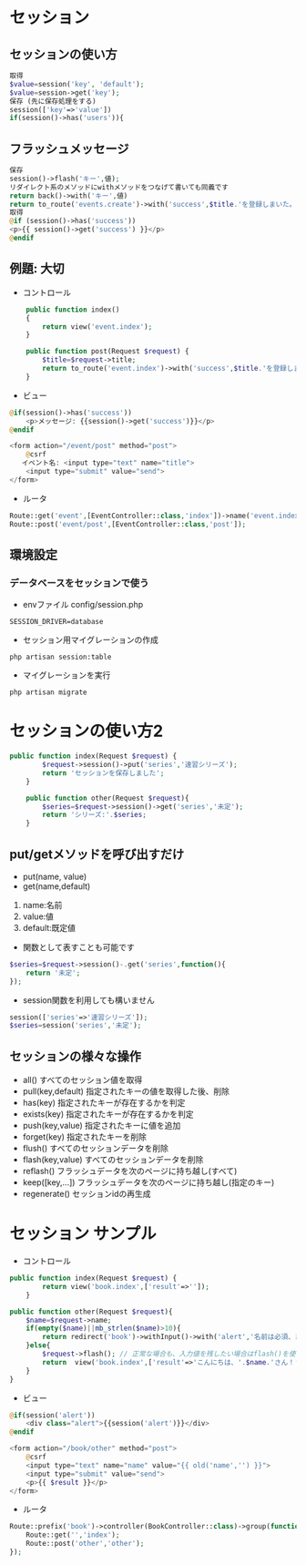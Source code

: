 # セッション

## セッションの使い方

```php
取得
$value=session('key', 'default');
$value=session->get('key');
保存 (先に保存処理をする)
session(['key'=>'value'])
if(session()->has('users')){
```

## フラッシュメッセージ

```php
保存
session()->flash('キー',値);
リダイレクト系のメソッドにwithメソッドをつなげて書いても同義です
return back()->with('キー',値)
return to_route('events.create')->with('success',$title.'を登録しまいた。');
取得
@if (session()->has('success'))
<p>{{ session()->get('success') }}</p>
@endif
```

## 例題: 大切

- コントロール

```php
    public function index()
    {
        return view('event.index');
    }

    public function post(Request $request) {
        $title=$request->title;
        return to_route('event.index')->with('success',$title.'を登録しまいた。');
    }
```

- ビュー

```php
@if(session()->has('success'))
    <p>メッセージ: {{session()->get('success')}}</p>
@endif

<form action="/event/post" method="post">
    @csrf
   イベント名: <input type="text" name="title">
    <input type="submit" value="send">
</form>
```

- ルータ

```php
Route::get('event',[EventController::class,'index'])->name('event.index');
Route::post('event/post',[EventController::class,'post']);
```


## 環境設定

### データベースをセッションで使う

- envファイル config/session.php

```
SESSION_DRIVER=database
```

- セッション用マイグレーションの作成

```
php artisan session:table
```

- マイグレーションを実行

```
php artisan migrate
```

# セッションの使い方2

```php
public function index(Request $request) {
        $request->session()->put('series','速習シリーズ');
        return 'セッションを保存しました';
    }

    public function other(Request $request){
        $series=$request->session()->get('series','未定');
        return 'シリーズ:'.$series;
    }
```

## put/getメソッドを呼び出すだけ

- put(name, value)
- get(name,default)
1. name:名前
2. value:値
3. default:既定値


- 関数として表すことも可能です

```php
$series=$request->session()-.get('series',function(){
    return '未定';
});
```

- session関数を利用しても構いません

```php
session(['series'=>'速習シリーズ']);
$series=session('series','未定');
```

## セッションの様々な操作

- all() すべてのセッション値を取得
- pull(key,default) 指定されたキーの値を取得した後、削除
- has(key) 指定されたキーが存在するかを判定
- exists(key) 指定されたキーが存在するかを判定
- push(key,value) 指定されたキーに値を追加
- forget(key) 指定されたキーを削除
- flush() すべてのセッションデータを削除
- flash(key,value) すべてのセッションデータを削除
- reflash() フラッシュデータを次のページに持ち越し(すべて)
- keep([key,...]) フラッシュデータを次のページに持ち越し(指定のキー)
- regenerate() セッションidの再生成

# セッション サンプル

- コントロール

```php
public function index(Request $request) {
        return view('book.index',['result'=>'']);
    }

public function other(Request $request){
    $name=$request->name;
    if(empty($name)||mb_strlen($name)>10){
        return redirect('book')->withInput()->with('alert','名前は必須、または、10文字以内で入力してください');
    }else{
        $request->flash(); // 正常な場合も、入力値を残したい場合はflash()を使う
        return  view('book.index',['result'=>'こんにちは、'.$name.'さん！']);
    }
}
```

- ビュー

```php
@if(session('alert'))
    <div class="alert">{{session('alert')}}</div>
@endif

<form action="/book/other" method="post">
    @csrf
    <input type="text" name="name" value="{{ old('name','') }}">
    <input type="submit" value="send">
    <p>{{ $result }}</p>
</form>
```

- ルータ

```php
Route::prefix('book')->controller(BookController::class)->group(function() {
    Route::get('','index');
    Route::post('other','other');
});
```



